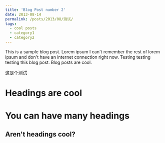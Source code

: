 ```yaml
---
title: 'Blog Post number 2'
date: 2013-08-14
permalink: /posts/2013/08/测试/
tags:
  - cool posts
  - category1
  - category2
---
```


This is a sample blog post. Lorem ipsum I can't remember the rest of lorem ipsum and don't have an internet connection right now. Testing testing testing this blog post. Blog posts are cool.

这是个测试

Headings are cool
======

You can have many headings
======

Aren't headings cool?
------